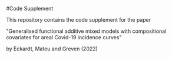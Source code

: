 #Code Supplement

This repository contains the code supplement for the paper 

"Generalised functional additive mixed models with compositional covariates for areal  Covid-19 incidence curves" 

by Eckardt, Mateu and Greven (2022)




